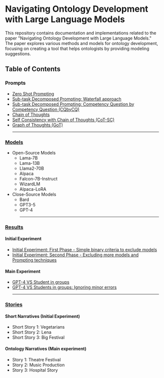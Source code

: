 # Navigating Ontology Development with Large Language Models

This repository contains documentation and implementations related to the paper "Navigating Ontology Development with Large Language Models." The paper explores various methods and models for ontology development, focusing on creating a tool that helps ontologists by providing modeling suggestions.

## Table of Contents
### Prompts
  - [Zero Shot Prompting](https://github.com/saeedizade/LLMsOntology/tree/main/Prompts#zero-shot)
  - [Sub-task Decomposed Prompting: Waterfall approach](https://github.com/saeedizade/LLMsOntology/tree/main/Prompts#sub-task-decomposed-prompting---waterfall)
  - [Sub-task Decomposed Prompting: Competency Question by Competency Question (CQbyCQ)](https://github.com/saeedizade/LLMsOntology/blob/main/Prompts/README.md#sub-task-decomposed-prompting---competency-question-by-competency-question)
  - [Chain of Thoughts](https://github.com/saeedizade/LLMsOntology/tree/main/Prompts#chain-of-thoughts-cot)
  - [Self Consistency with Chain of Thoughts (CoT-SC)](https://github.com/saeedizade/LLMsOntology/tree/main/Prompts#self-consistency-with-chain-of-thoughts-cot-sc)
  - [Graph of Thoughts (GoT)](https://github.com/saeedizade/LLMsOntology/tree/main/Prompts#graph-of-thoughts-got) <hr>
### [Models](https://github.com/saeedizade/LLMsOntology/tree/main/Models#large-language-models)
  - Open-Source Models
    - Lama-7B
    - Lama-13B
    - Llama2-70B
    - Alpaca
    - Falcon-7B-Instruct
    - WizardLM 
    - Alpaca-LoRA
  - Close-Source Models
    - Bard
    - GPT3-5
    - GPT-4 <hr>
### [Results]()
  #### Initial Experiment 
  - [Initial Experiment: First Phase - Simple binary criteria to exclude models](#bard)
  - [Initial Experiment: Second Phase - Excluding more models and Prompting techniques](#gpt3-5)
  #### Main Experiment
  - [GPT-4 VS Student in groups]()
  - [GPT-4 VS Students in groups: Ignoring minor errors]() <hr>

### [Stories](https://github.com/saeedizade/LLMsOntology/blob/main/Stories/README.MD#here-are-ontology-stories-in-the-experiments)
#### Short Narratives (Initial Experiment)
  - Short Story 1: Vegetarians 
  - Short Story 2: Lena
  - Short Story 3: Big Festival 
#### Ontology Narratives (Main experiment)
  - Story 1: Theatre Festival
  - Story 2: Music Production 
  - Story 3: Hospital Story



